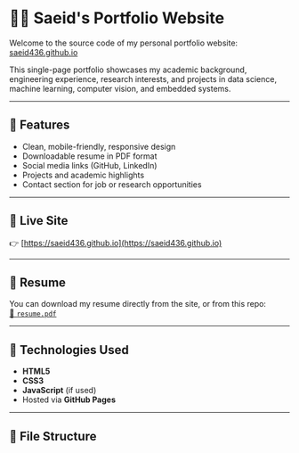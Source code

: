 # 🧑‍💼 Saeid's Portfolio Website

Welcome to the source code of my personal portfolio website: [saeid436.github.io](https://saeid436.github.io)

This single-page portfolio showcases my academic background, engineering experience, research interests, and projects in data science, machine learning, computer vision, and embedded systems.

---

## 📌 Features

- Clean, mobile-friendly, responsive design
- Downloadable resume in PDF format
- Social media links (GitHub, LinkedIn)
- Projects and academic highlights
- Contact section for job or research opportunities

---

## 🔗 Live Site

👉 [https://saeid436.github.io](https://saeid436.github.io)

---

## 📄 Resume

You can download my resume directly from the site, or from this repo:  
[📄 `resume.pdf`](./resume.pdf)

---

## 🔧 Technologies Used

- **HTML5**
- **CSS3**
- **JavaScript** (if used)
- Hosted via **GitHub Pages**

---

## 📂 File Structure
